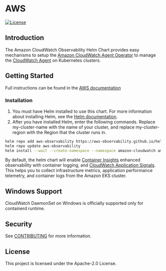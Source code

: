 # AWS
[![License](https://img.shields.io/badge/License-Apache%202.0-blue.svg)](https://opensource.org/licenses/Apache-2.0)

## Introduction
The Amazon CloudWatch Observability Helm Chart provides easy mechanisms to setup the [Amazon CloudWatch Agent Operator](https://github.com/aws/amazon-cloudwatch-agent-operator) to manage the [CloudWatch Agent](https://docs.aws.amazon.com/AmazonCloudWatch/latest/monitoring/Install-CloudWatch-Agent.html) on Kubernetes clusters.

## Getting Started
Full instructions can be found in the [AWS documentation](https://docs.aws.amazon.com/AmazonCloudWatch/latest/monitoring/install-CloudWatch-Observability-EKS-addon.html)

### Installation
1. You must have Helm installed to use this chart. For more information about installing Helm, see the [Helm documentation](https://helm.sh/docs/).
2. After you have installed Helm, enter the following commands. Replace my-cluster-name with the name of your cluster, and replace my-cluster-region with the Region that the cluster runs in.

```bash
helm repo add aws-observability https://aws-observability.github.io/helm-charts
helm repo update aws-observability
helm install --wait --create-namespace --namespace amazon-cloudwatch amazon-cloudwatch aws-observability/amazon-cloudwatch-observability --set clusterName=my-cluster-name --set region=my-cluster-region
```

By default, the helm chart will enable [Container Insights](https://docs.aws.amazon.com/AmazonCloudWatch/latest/monitoring/ContainerInsights.html) enhanced observability with container logging, and [CloudWatch Application Signals](https://docs.aws.amazon.com/AmazonCloudWatch/latest/monitoring/CloudWatch-Application-Monitoring-Sections.html). This helps you to collect infrastructure metrics, application performance telemetry, and container logs from the Amazon EKS cluster.

## Windows Support
CloudWatch DaemonSet on Windows is officially supported only for containerd runtime.

## Security

See [CONTRIBUTING](CONTRIBUTING.md#security-issue-notifications) for more information.

## License

This project is licensed under the Apache-2.0 License.

